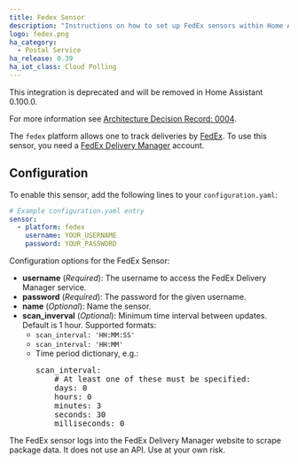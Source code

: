 ```yaml
---
title: Fedex Sensor
description: "Instructions on how to set up FedEx sensors within Home Assistant."
logo: fedex.png
ha_category:
  - Postal Service
ha_release: 0.39
ha_iot_class: Cloud Polling
---
```


<div class="note warning">

This integration is deprecated and will be removed in Home Assistant 0.100.0.

For more information see [Architecture Decision Record: 0004](https://github.com/home-assistant/architecture/blob/master/adr/0004-webscraping.md).

</div>

The `fedex` platform allows one to track deliveries by [FedEx](http://www.fedex.com/). To use this sensor, you need a [FedEx Delivery Manager](https://www.fedex.com/us/delivery/) account.

## Configuration

To enable this sensor, add the following lines to your `configuration.yaml`:

```yaml
# Example configuration.yaml entry
sensor:
  - platform: fedex
    username: YOUR_USERNAME
    password: YOUR_PASSWORD
```

Configuration options for the FedEx Sensor:

- **username** (*Required*): The username to access the FedEx Delivery Manager service.
- **password** (*Required*): The password for the given username.
- **name** (*Optional*): Name the sensor.
- **scan_inverval** (*Optional*): Minimum time interval between updates. Default is 1 hour. Supported formats:
  - `scan_interval: 'HH:MM:SS'`
  - `scan_interval: 'HH:MM'`
  - Time period dictionary, e.g.:
    <pre>scan_interval:
        # At least one of these must be specified:
        days: 0
        hours: 0
        minutes: 3
        seconds: 30
        milliseconds: 0
    </pre>

<div class='note warning'>
The FedEx sensor logs into the FedEx Delivery Manager website to scrape package data. It does not use an API. Use at your own risk.
</div>
